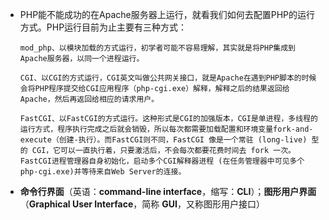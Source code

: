 - PHP能不能成功的在Apache服务器上运行，就看我们如何去配置PHP的运行方式。PHP运行目前为止主要有三种方式：

  ```
  mod_php、以模块加载的方式运行，初学者可能不容易理解，其实就是将PHP集成到Apache服务器，以同一个进程运行。

  CGI、以CGI的方式运行，CGI英文叫做公共网关接口，就是Apache在遇到PHP脚本的时候会将PHP程序提交给CGI应用程序（php-cgi.exe）解释，解释之后的结果返回给Apache，然后再返回给相应的请求用户。

  FastCGI、以FastCGI的方式运行。这种形式是CGI的加强版本，CGI是单进程，多线程的运行方式，程序执行完成之后就会销毁，所以每次都需要加载配置和环境变量fork-and-execute（创建-执行）。而FastCGI则不同，FastCGI 像是一个常驻 (long-live) 型的 CGI，它可以一直执行着，只要激活后，不会每次都要花费时间去 fork 一次。FastCGI进程管理器自身初始化，启动多个CGI解释器进程 (在任务管理器中可见多个php-cgi.exe)并等待来自Web Server的连接。
  ```

- **命令行界面**（英语：**command-line interface**，缩写：**CLI**）；**图形用户界面**（**Graphical User Interface**，简称 **GUI**，又称图形用户接口）